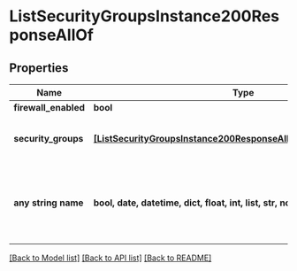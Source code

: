 # ListSecurityGroupsInstance200ResponseAllOf


## Properties
Name | Type | Description | Notes
------------ | ------------- | ------------- | -------------
**firewall_enabled** | **bool** |  | [optional] 
**security_groups** | [**[ListSecurityGroupsInstance200ResponseAllOfSecurityGroupsInner]**](ListSecurityGroupsInstance200ResponseAllOfSecurityGroupsInner.md) | Array of security group objects | [optional] 
**any string name** | **bool, date, datetime, dict, float, int, list, str, none_type** | any string name can be used but the value must be the correct type | [optional]

[[Back to Model list]](../README.md#documentation-for-models) [[Back to API list]](../README.md#documentation-for-api-endpoints) [[Back to README]](../README.md)


